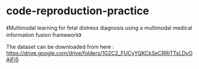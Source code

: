 # code-reproduction-practice
《Multimodal learning for fetal distress diagnosis using a multimodal medical information fusion framework》

The dataset can be downloaded from here : https://drive.google.com/drive/folders/1G2C2_FUCyYQKCkSeCRRiTTsLDvOAjFj5
